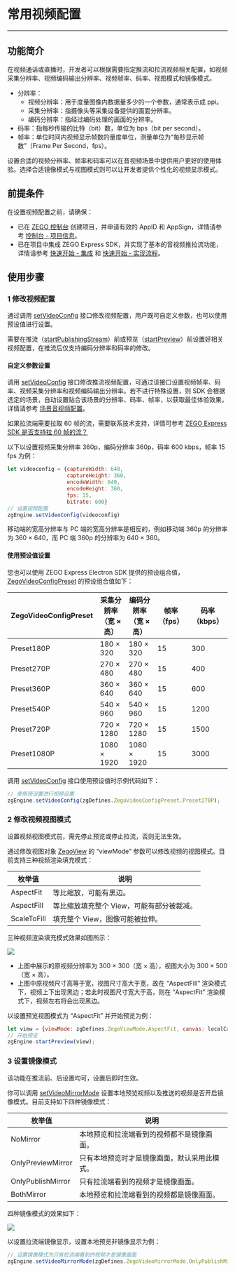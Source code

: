 # 常用视频配置

- - -

## 功能简介

在视频通话或直播时，开发者可以根据需要指定推流和拉流视频相关配置，如视频采集分辨率、视频编码输出分辨率、视频帧率、码率、视图模式和镜像模式。

- 分辨率：
    - 视频分辨率：用于度量图像内数据量多少的一个参数，通常表示成 ppi。
    - 采集分辨率：指摄像头等采集设备提供的画面分辨率。
    - 编码分辨率：指经过编码处理的画面的分辨率。
- 码率：指每秒传输的比特（bit）数，单位为 bps（bit per second）。
- 帧率：单位时间内视频显示帧数的量度单位，测量单位为“每秒显示帧数”（Frame Per Second，fps）。

设置合适的视频分辨率、帧率和码率可以在音视频场景中提供用户更好的使用体验。选择合适镜像模式与视图模式则可以让开发者提供个性化的视频显示模式。

## 前提条件

在设置视频配置之前，请确保：

- 已在 [ZEGO 控制台](https://console.zego.im) 创建项目，并申请有效的 AppID 和 AppSign，详情请参考 [控制台 - 项目信息](/console/project-info)。
- 已在项目中集成 ZEGO Express SDK，并实现了基本的音视频推拉流功能，详情请参考 [快速开始 - 集成](https://doc-zh.zego.im/article/21125) 和 [快速开始 - 实现流程](https://doc-zh.zego.im/article/21036)。


## 使用步骤

### 1 修改视频配置

通过调用 [setVideoConfig](https://doc-zh.zego.im/article/api?doc=Express_Video_SDK_API~javascript_electron~class~ZegoExpressEngine#set-video-config) 接口修改视频配置，用户既可自定义参数，也可以使用预设值进行设置。

<Warning title="注意">


需要在推流（[startPublishingStream](https://doc-zh.zego.im/article/api?doc=Express_Video_SDK_API~javascript_electron~class~ZegoExpressEngine#start-publishing-stream)）前或预览（[startPreview](https://doc-zh.zego.im/article/api?doc=Express_Video_SDK_API~javascript_electron~class~ZegoExpressEngine#start-preview)）前设置好相关视频配置，在推流后仅支持编码分辨率和码率的修改。


</Warning>



#### 自定义参数设置

调用 [setVideoConfig](https://doc-zh.zego.im/article/api?doc=Express_Video_SDK_API~javascript_electron~class~ZegoExpressEngine#set-video-config) 接口修改推流视频配置，可通过该接口设置视频帧率、码率、视频采集分辨率和视频编码输出分辨率。若不进行特殊设置，则 SDK 会根据选定的场景，自动设置贴合该场景的分辨率、码率、帧率，以获取最佳体验效果，详情请参考 [场景音视频配置](https://doc-zh.zego.im/article/21187)。

<Note title="说明">


如果拉流端需要拉取 60 帧的流，需要联系技术支持，详情可参考 [ZEGO Express SDK 是否支持拉 60 帧的流？](https://doc-zh.zego.im/faq/Pull_the_stream_of_60_frames)

</Note>



以下以设置视频采集分辨率 360p，编码分辨率 360p，码率 600 kbps，帧率 15 fps 为例：

```javascript
let videoconfig = {captureWidth: 640,
                   captureHeight: 360,
                   encodeWidth: 640,
                   encodeHeight: 360,
                   fps: 15,
                   bitrate: 600}
// 设置视频配置
zgEngine.setVideoConfig(videoconfig)
```

<Note title="说明">


移动端的宽高分辨率与 PC 端的宽高分辨率是相反的，例如移动端 360p 的分辨率为 360 × 640，而 PC 端 360p 的分辨率为 640 × 360。

</Note>



#### 使用预设值设置

您也可以使用 ZEGO Express Electron SDK 提供的预设组合值，[ZegoVideoConfigPreset](https://doc-zh.zego.im/article/api?doc=Express_Video_SDK_API~javascript_electron~enum~ZegoVideoConfigPreset) 的预设组合值如下：

| ZegoVideoConfigPreset | 采集分辨率<br/>（宽 × 高） | 编码分辨率<br/>（宽 × 高） | 帧率（fps） | 码率（kbps） |
| ------------------- | ------------------ | --------------- | --------- | ---------- |
|      Preset180P      |       180 × 320        |      180 × 320      |     15      |     300      |
|      Preset270P      |       270 × 480        |      270 × 480      |     15      |     400      |
|      Preset360P      |       360 × 640        |      360 × 640      |     15      |     600      |
|      Preset540P      |       540 × 960        |      540 × 960      |     15      |     1200     |
|      Preset720P      |       720 × 1280       |      720 × 1280     |     15      |     1500     |
|     Preset1080P      |       1080 × 1920      |     1080 × 1920     |     15      |     3000     |

调用 [setVideoConfig](https://doc-zh.zego.im/article/api?doc=Express_Video_SDK_API~javascript_electron~class~ZegoExpressEngine#set-video-config) 接口使用预设值时示例代码如下：

```javascript
// 使用预设置进行视频设置
zgEngine.setVideoConfig(zgDefines.ZegoVideoConfigPreset.Preset270P);
```

### 2 修改视频视图模式

<Warning title="注意">


设置视频视图模式前，需先停止预览或停止拉流，否则无法生效。

</Warning>


通过修改视图对象 [ZegoView](https://doc-zh.zego.im/unique-api/express-video-sdk/zh/javascript_react-native/classes/_zegoexpressdefines_.zegoview.html#viewmode) 的 “viewMode” 参数可以修改视频的视图模式。目前支持三种视频渲染填充模式：

|枚举值|说明|
|-|-|
|AspectFit|等比缩放，可能有黑边。|
|AspectFill|等比缩放填充整个 View，可能有部分被裁减。|
|ScaleToFill|填充整个 View，图像可能被拉伸。|

三种视频渲染填充模式效果如图所示：

<Frame width="512" height="auto" caption=""><img src="https://doc-media.zego.im/sdk-doc/Pics/Android/CommonFeatures/CommonVideoConfig/viewMode_android.jpg" /></Frame>

- 上图中展示的原视频分辨率为 300 × 300（宽 × 高），视图大小为 300 × 500（宽 × 高）。
- 上图中原视频尺寸高等于宽，视图尺寸高大于宽，故在 “AspectFill” 渲染模式下，视频上下出现黑边；若此时视图尺寸宽大于高，则在 “AspectFit” 渲染模式下，视频左右将会出现黑边。

以设置预览视图模式为 “AspectFit” 并开始预览为例：

```javascript
let view = {viewMode: zgDefines.ZegoViewMode.AspectFit, canvas: localCanvas};
// 开始预览
zgEngine.startPreview(view);
```

### 3 设置镜像模式

<Note title="说明">


该功能在推流前、后设置均可，设置后即时生效。

</Note>



你可以调用 [setVideoMirrorMode](https://doc-zh.zego.im/unique-api/express-video-sdk/zh/javascript_react-native/classes/_zegoexpressengine_.zegoexpressengine.html#setvideomirrormode) 设置本地预览视频以及推送的视频是否开启镜像模式。目前支持如下四种镜像模式：

|枚举值|说明|
|-|-|
|NoMirror|本地预览和拉流端看到的视频都不是镜像画面。|
|OnlyPreviewMirror|只有本地预览时才是镜像画面，默认采用此模式。|
|OnlyPublishMirror|只有拉流端看到的视频才是镜像画面。|
|BothMirror|本地预览和拉流端看到的视频都是镜像画面。|

四种镜像模式的效果如下：

<Frame width="512" height="auto" caption=""><img src="https://doc-media.zego.im/sdk-doc/Pics/Android/CommonFeatures/CommonVideoConfig/mirror_mode_android.png" /></Frame>

以设置拉流端镜像显示，设置本地预览非镜像显示为例：

```javascript
// 设置镜像模式为只有拉流端看到的视频才是镜像画面
zgEngine.setVideoMirrorMode(zgDefines.ZegoVideoMirrorMode.OnlyPublishMirror);
```

<Content />

